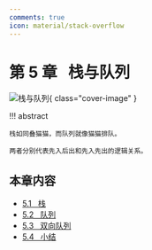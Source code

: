 ```yaml
---
comments: true
icon: material/stack-overflow
---
```


# 第 5 章 &nbsp; 栈与队列

![栈与队列](../assets/covers/chapter_stack_and_queue.jpg){ class="cover-image" }

!!! abstract

    栈如同叠猫猫，而队列就像猫猫排队。
    
    两者分别代表先入后出和先入先出的逻辑关系。

## 本章内容

- [5.1 &nbsp; 栈](stack.md)
- [5.2 &nbsp; 队列](queue.md)
- [5.3 &nbsp; 双向队列](deque.md)
- [5.4 &nbsp; 小结](summary.md)
